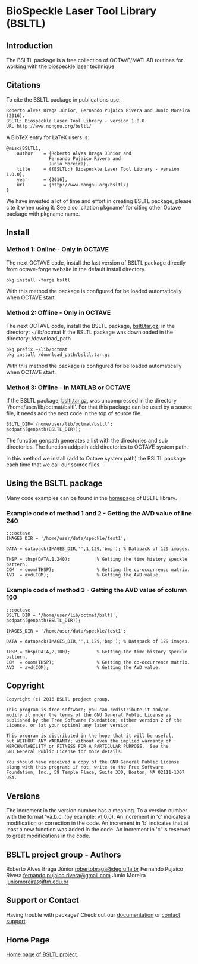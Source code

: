 # BioSpeckle Laser Tool Library (BSLTL)


## Introduction

The BSLTL package is a free collection of OCTAVE/MATLAB routines for working with the
biospeckle laser technique.

## Citations

To cite the BSLTL package in publications use:

	Roberto Alves Braga Júnior, Fernando Pujaico Rivera and Junio Moreira (2016).
	BSLTL: Biospeckle Laser Tool Library - version 1.0.0.
	URL http://www.nongnu.org/bsltl/

A BibTeX entry for LaTeX users is:

	@misc{BSLTL1,
		author    = {Roberto Alves Braga Júnior and 
					Fernando Pujaico Rivera and 
					Junio Moreira},
		title     = {{BSLTL:} Biospeckle Laser Tool Library - version 1.0.0},
		year      = {2016},
		url       = {http://www.nongnu.org/bsltl/}
	}

We have invested a lot of time and effort in creating BSLTL package, please 
cite it when using it.  See also `citation pkgname' for citing other Octave 
package with pkgname name.

## Install

### Method 1: Online - Only in OCTAVE

The next OCTAVE code, install the last version of BSLTL package directly from 
octave-forge website in the default install directory.

	pkg install -forge bsltl

With this method the package is configured for be loaded automatically when OCTAVE start.

### Method 2: Offline - Only in OCTAVE

The next OCTAVE code, install the BSLTL package, [bsltl.tar.gz](http://download.savannah.gnu.org/releases/bsltl/), 
in the directory: ~/lib/octmat
If the BSLTL package was downloaded in the directory: /download_path

	pkg prefix ~/lib/octmat
	pkg install /download_path/bsltl.tar.gz

With this method the package is configured for be loaded automatically when OCTAVE start.

### Method 3: Offline - In MATLAB or OCTAVE

If the BSLTL package, [bsltl.tar.gz](http://download.savannah.gnu.org/releases/bsltl/), 
was uncompressed in the directory '/home/user/lib/octmat/bsltl'. 
For that this package can be used by a source file, it needs add the next code 
in the top of source file.

	BSLTL_DIR='/home/user/lib/octmat/bsltl';
	addpath(genpath(BSLTL_DIR));

The function genpath generates a list with the directories and sub directories.
The function addpath add directories to OCTAVE system path.

In this method we install (add to  Octave system path) the BSLTL package each 
time that we call our source files. 

## Using the BSLTL package

Many code examples  can be found in the [homepage](http://www.nongnu.org/bsltl)
of BSLTL library.

### Example code of method 1 and 2 - Getting the AVD value of line 240

	:::octave
	IMAGES_DIR = '/home/user/data/speckle/test1';

	DATA = datapack(IMAGES_DIR,'',1,129,'bmp'); % Datapack of 129 images.

	THSP = thsp(DATA,1,240);          % Getting the time history speckle pattern.
	COM  = coom(THSP);                % Getting the co-occurrence matrix.
	AVD  = avd(COM);                  % Getting the AVD value.

### Example code of method 3 - Getting the AVD value of column 100

	:::octave
	BSLTL_DIR = '/home/user/lib/octmat/bsltl';
	addpath(genpath(BSLTL_DIR));

	IMAGES_DIR = '/home/user/data/speckle/test1';

	DATA = datapack(IMAGES_DIR,'',1,129,'bmp'); % Datapack of 129 images.

	THSP = thsp(DATA,2,100);          % Getting the time history speckle pattern.
	COM  = coom(THSP);                % Getting the co-occurrence matrix.
	AVD  = avd(COM);                  % Getting the AVD value.


## Copyright

	Copyright (c) 2016 BSLTL project group.

	This program is free software; you can redistribute it and/or
	modify it under the terms of the GNU General Public License as
	published by the Free Software Foundation; either version 2 of the
	License, or (at your option) any later version.
	 
	This program is distributed in the hope that it will be useful,
	but WITHOUT ANY WARRANTY; without even the implied warranty of
	MERCHANTABILITY or FITNESS FOR A PARTICULAR PURPOSE.  See the
	GNU General Public License for more details.
	
	You should have received a copy of the GNU General Public License
	along with this program; if not, write to the Free Software
	Foundation, Inc., 59 Temple Place, Suite 330, Boston, MA 02111-1307
	USA.

## Versions

The increment in the version number has a meaning. To a version number 
with the format 'va.b.c' (by example: v1.0.0).
An increment in 'c' indicates a modification or correction in the code.
An increment in 'b' indicates that at least a new function was added in the code.
An increment in 'c' is reserved to great modifications in the code.

## BSLTL project group - Authors

Roberto Alves Braga Júnior <robertobraga@deg.ufla.br>
Fernando Pujaico Rivera    <fernando.pujaico.rivera@gmail.com> 
Junio Moreira	           <juniomoreira@iftm.edu.br>

## Support or Contact

Having trouble with package? Check out our 
[documentation](http://www.nongnu.org/bsltl/documentation.html) or 
[contact support](https://savannah.nongnu.org/mail/?group=bsltl).

## Home Page

[Home page of BSLTL project](http://www.nongnu.org/bsltl/).



